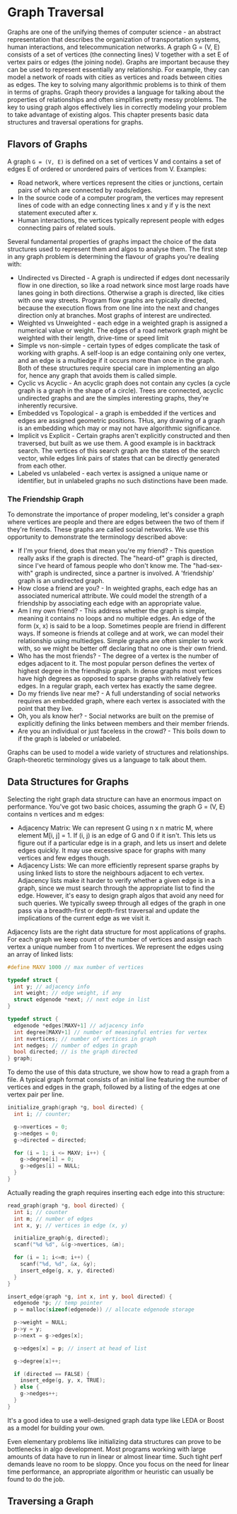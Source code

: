 # Graph Traversal

Graphs are one of the unifying themes of computer science - an abstract representation that describes the organization of transportation systems, human interactions, and telecommunication networks.
A graph G = (V, E) consists of a set of vertices (the connecting lines) V together with a set E of vertex pairs or edges (the joining node). Graphs are important because they can be used to represent essentially any relationship. For example, they can model a network of roads with cities as vertices and roads between cities as edges.
The key to solving many algorithmic problems is to think of them in terms of graphs. Graph theory provides a language for talking about the properties of relationships and often simplifies pretty messy problems.
The key to using graph algos effectively lies in correctly modeling your problem to take advantage of existing algos. This chapter presents basic data structures and traversal operations for graphs.

## Flavors of Graphs

A graph `G = (V, E)` is defined on a set of vertices V and contains a set of edges E of ordered or unordered pairs of vertices from V. Examples:

- Road network, where vertices represent the cities or junctions, certain pairs of which are connected by roads/edges.
- In the source code of a computer program, the vertices may represent lines of code with an edge connecting lines x and y if y is the next statement executed after x.
- Human interactions, the vertices typically represent people with edges connecting pairs of related souls.

Several fundamental properties of graphs impact the choice of the data structures used to represent them and algos to analyse them. The first step in any graph problem is determining the flavour of graphs you're dealing with:

- Undirected vs Directed - A graph is undirected if edges dont necessarily flow in one direction, so like a road network since most large roads have lanes going in both directions. Otherwise a graph is directed, like cities with one way streets. Program flow graphs are typically directed, because the execution flows from one line into the next and changes direction only at branches. Most graphs of interest are undirected.
- Weighted vs Unweighted - each edge in a weighted graph is assigned a numerical value or weight. The edges of a road network graph might be weighted with their length, drive-time or speed limit
- Simple vs non-simple - certain types of edges complicate the task of working with graphs. A self-loop is an edge containing only one vertex, and an edge is a multiedge if it occurs more than once in the graph. Both of these structures require special care in implementing an algo for, hence any graph that avoids them is called simple.
- Cyclic vs Acyclic - An acyclic graph does not contain any cycles (a cycle graph is a graph in the shape of a circle). Trees are connected, acyclic undirected graphs and are the simples interesting graphs, they're inherently recursive.
- Embedded vs Topological - a graph is embedded if the vertices and edges are assigned geometric positions. THus, any drawing of a graph is an embedding which may or may not have algorithmic significance.
- Implicit vs Explicit - Certain graphs aren't explicitly constructed and then traversed, but built as we use them. A good example is in backtrack search. The vertices of this search graph are the states of the search vector, while edges link pairs of states that can be directly generated from each other.
- Labeled vs unlabeled - each vertex is assigned a unique name or identifier, but in unlabeled graphs no such distinctions have been made.

### The Friendship Graph

To demonstrate the importance of proper modeling, let's consider a graph where vertices are people and there are edges between the two of them if they're friends. These graphs are called social networks. We use this opportunity to demonstrate the terminology described above:

- If I'm your friend, does that mean you're my friend? - This question really asks if the graph is directed. The "heard-of" graph is directed, since I've heard of famous people who don't know me. The "had-sex-with" graph is undirected, since a partner is involved. A 'friendship' graph is an undirected graph.
- How close a friend are you? - In weighted graphs, each edge has an associated numerical attribute. We could model the strength of a friendship by associating each edge with an appropriate value.
- Am I my own friend? - This address whether the graph is simple, meaning it contains no loops and no multiple edges. An edge of the form (x, x) is said to be a loop. Sometimes people are friend in different ways. If someone is friends at college and at work, we can model their relationship using multiedges. Simple graphs are often simpler to work with, so we might be better off declaring that no one is their own friend.
- Who has the most friends? - The degree of a vertex is the number of edges adjacent to it. The most popular person defines the vertex of highest degree in the friendhsip graph. In dense graphs most vertices have high degrees as opposed to sparse graphs with relatively few edges. In a regular graph, each vertex has exactly the same degree.
- Do my friends live near me? - A full understanding of social networks requires an embedded graph, where each vertex is associated with the point that they live.
- Oh, you als know her? - Social networks are built on the premise of explicitly defining the links between members and their member friends.
- Are you an individual or just faceless in the crowd? - This boils down to if the graph is labeled or unlabeled.

Graphs can be used to model a wide variety of structures and relationships. Graph-theoretic terminology gives us a language to talk about them.

## Data Structures for Graphs

Selecting the right graph data structure can have an enormous impact on performance. You've got two basic choices, assuming the graph G = (V, E) contains n vertices and m edges:

- Adjacency Matrix: We can represent G using n x n matric M, where element M[i, j] = 1. If (i, j) is an edge of G and 0 if it isn't. This lets us figure out if a particular edge is in a graph, and lets us insert and delete edges quickly. It may use excessive space for graphs with many vertices and few edges though.
- Adjacency Lists: We can more efficiently represent sparse graphs by using linked lists to store the neighbours adjacent to ech vertex. Adjacency lists make it harder to verify whether a given edge is in a graph, since we must search through the appropriate list to find the edge. However, it's easy to design graph algos that avoid any need for such queries. We typically sweep through all edges of the graph in one pass via a breadth-first or depth-first traversal and update the implications of the current edge as we visit it.

Adjacency lists are the right data structure for most applications of graphs. For each graph we keep count of the number of vertices and assign each vertex a unique number from 1 to nvertices. We represent the edges using an array of linked lists:

```c
#define MAXV 1000 // max number of vertices

typedef struct {
  int y; // adjacency info
  int weight; // edge weight, if any
  struct edgenode *next; // next edge in list
}

typedef struct {
  edgenode *edges[MAXV+1] // adjacency info
  int degree[MAXV+1] // number of meaningful entries for vertex
  int nvertices; // number of vertices in graph
  int nedges; // number of edges in graph
  bool directed; // is the graph directed
} graph;
```

To demo the use of this data structure, we show how to read a graph from a file. A typical graph format consists of an initial line featuring the number of vertices and edges in the graph, followed by a listing of the edges at one vertex pair per line.

```c
initialize_graph(graph *g, bool directed) {
  int i; // counter;

  g->nvertices = 0;
  g->nedges = 0;
  g->directed = directed;

  for (i = 1; i <= MAXV; i++) {
    g->degree[i] = 0;
    g->edges[i] = NULL;
  }
}
```

Actually reading the graph requires inserting each edge into this structure:

```c
read_graph(graph *g, bool directed) {
  int i; // counter
  int m; // number of edges
  int x, y; // vertices in edge (x, y)

  initialize_graph(g, directed);
  scanf("%d %d", &(g->nvertices, &m);

  for (i = 1; i<=m; i++) {
    scanf("%d, %d", &x, &y);
    insert_edge(g, x, y, directed)
  }
}
```

```c
insert_edge(graph *g, int x, int y, bool directed) {
  edgenode *p; // temp pointer
  p = malloc(sizeof(edgenode)) // allocate edgenode storage

  p->weight = NULL;
  p->y = y;
  p->next = g->edges[x];

  g->edges[x] = p; // insert at head of list

  g->degree[x]++;

  if (directed == FALSE) {
    insert_edge(g, y, x, TRUE);
  } else {
    g->nedges++;
  }
}
```

It's a good idea to use a well-designed graph data type like LEDA or Boost as a model for building your own.

Even elementary problems like initializing data structures can prove to be bottlenecks in algo development. Most programs working with large amounts of data have to run in linear or almost linear time. Such tight perf demands leave no room to be sloppy. Once you focus on the need for linear time performance, an appropriate algorithm or heuristic can usually be found to do the job.

## Traversing a Graph
